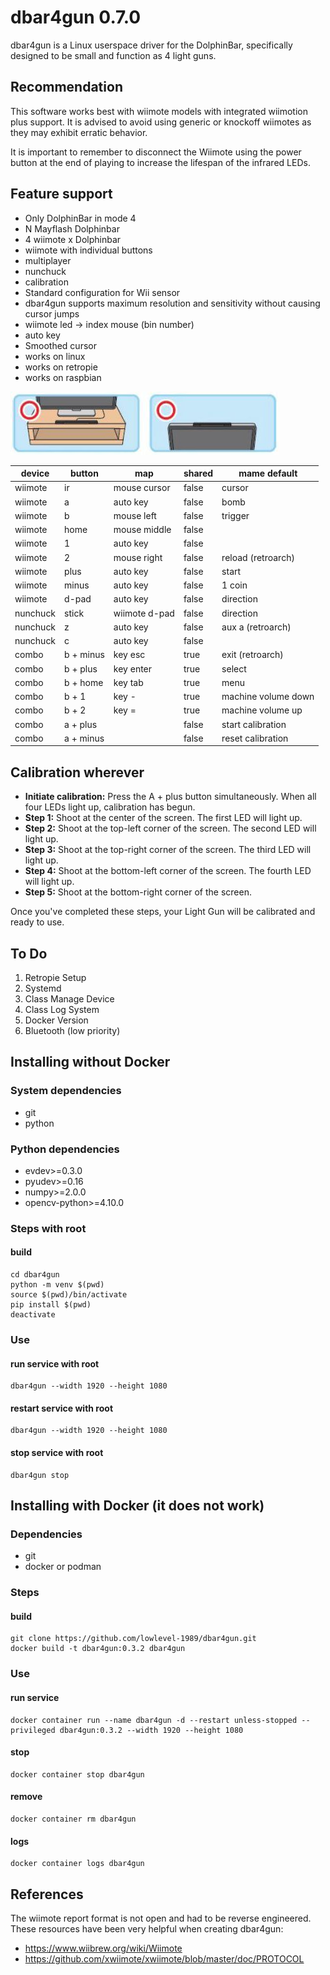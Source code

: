 # dbar4gun 0.7.0

dbar4gun is a Linux userspace driver for the DolphinBar, specifically designed to be small and function as 4 light guns.

## Recommendation

This software works best with wiimote models with integrated wiimotion plus support. It is advised to avoid using generic or knockoff wiimotes as they may exhibit erratic behavior.

It is important to remember to disconnect the Wiimote using the power button at the end of playing to increase the lifespan of the infrared LEDs.

## Feature support

- Only DolphinBar in mode 4
- N Mayflash Dolphinbar
- 4 wiimote x Dolphinbar
- wiimote with individual buttons
- multiplayer
- nunchuck
- calibration
- Standard configuration for Wii sensor
- dbar4gun supports maximum resolution and sensitivity without causing cursor jumps
- wiimote led -> index mouse (bin number)
- auto key
- Smoothed cursor
- works on linux
- works on retropie
- works on raspbian

![Standard configuration for Wii sensor](docs/setup.jpeg)

| device   | button    | map           | shared | mame default        |
|----------|-----------|---------------|--------|---------------------|
| wiimote  | ir        | mouse cursor  | false  | cursor              |
| wiimote  | a         | auto key      | false  | bomb                |
| wiimote  | b         | mouse left    | false  | trigger             |
| wiimote  | home      | mouse middle  | false  |                     |
| wiimote  | 1         | auto key      | false  |                     |
| wiimote  | 2         | mouse right   | false  | reload (retroarch)  |
| wiimote  | plus      | auto key      | false  | start               |
| wiimote  | minus     | auto key      | false  | 1 coin              |
| wiimote  | d-pad     | auto key      | false  | direction           |
| nunchuck | stick     | wiimote d-pad | false  | direction           |
| nunchuck | z         | auto key      | false  | aux a (retroarch)   |
| nunchuck | c         | auto key      | false  |                     |
| combo    | b + minus | key esc       | true   | exit (retroarch)    |
| combo    | b + plus  | key enter     | true   | select              |
| combo    | b + home  | key tab       | true   | menu                |
| combo    | b + 1     | key -         | true   | machine volume down |
| combo    | b + 2     | key =         | true   | machine volume up   |
| combo    | a + plus  |               | false  | start calibration   |
| combo    | a + minus |               | false  | reset calibration   |

## Calibration wherever

- **Initiate calibration:** Press the A + plus button simultaneously. When all four LEDs light up, calibration has begun.
- **Step 1:** Shoot at the center of the screen. The first LED will light up.
- **Step 2:** Shoot at the top-left corner of the screen. The second LED will light up.
- **Step 3:** Shoot at the top-right corner of the screen. The third LED will light up.
- **Step 4:** Shoot at the bottom-left corner of the screen. The fourth LED will light up.
- **Step 5:** Shoot at the bottom-right corner of the screen.  
    
Once you've completed these steps, your Light Gun will be calibrated and ready to use.

## To Do

1. Retropie Setup
2. Systemd
3. Class Manage Device
4. Class Log System
5. Docker Version
6. Bluetooth (low priority)

## Installing without Docker

### System dependencies

- git
- python

### Python dependencies

- evdev>=0.3.0
- pyudev>=0.16
- numpy>=2.0.0
- opencv-python>=4.10.0

### Steps with root

#### build

```
cd dbar4gun
python -m venv $(pwd)
source $(pwd)/bin/activate
pip install $(pwd)
deactivate
```

### Use

#### run service with root

```
dbar4gun --width 1920 --height 1080
```

#### restart service with root

```
dbar4gun --width 1920 --height 1080
```

#### stop service with root

```
dbar4gun stop
```

## Installing with Docker (it does not work)

### Dependencies

- git
- docker or podman

### Steps

#### build

```
git clone https://github.com/lowlevel-1989/dbar4gun.git
docker build -t dbar4gun:0.3.2 dbar4gun
```

### Use

#### run service

```
docker container run --name dbar4gun -d --restart unless-stopped --privileged dbar4gun:0.3.2 --width 1920 --height 1080
```

#### stop

```
docker container stop dbar4gun
```

#### remove

```
docker container rm dbar4gun
```

#### logs

```
docker container logs dbar4gun
```

## References

The wiimote report format is not open and had to be reverse engineered. These resources have been very helpful when creating dbar4gun:

- <https://www.wiibrew.org/wiki/Wiimote>
- <https://github.com/xwiimote/xwiimote/blob/master/doc/PROTOCOL>

